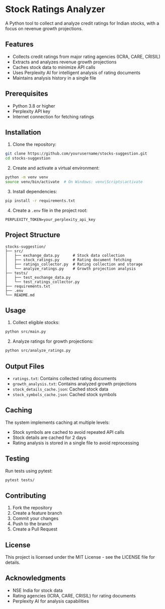 # Stock Ratings Analyzer

A Python tool to collect and analyze credit ratings for Indian stocks, with a focus on revenue growth projections.

## Features

- Collects credit ratings from major rating agencies (ICRA, CARE, CRISIL)
- Extracts and analyzes revenue growth projections
- Caches stock data to minimize API calls
- Uses Perplexity AI for intelligent analysis of rating documents
- Maintains analysis history in a single file

## Prerequisites

- Python 3.8 or higher
- Perplexity API key
- Internet connection for fetching ratings

## Installation

1. Clone the repository:
```bash
git clone https://github.com/yourusername/stocks-suggestion.git
cd stocks-suggestion
```

2. Create and activate a virtual environment:
```bash
python -m venv venv
source venv/bin/activate  # On Windows: venv\Scripts\activate
```

3. Install dependencies:
```bash
pip install -r requirements.txt
```

4. Create a `.env` file in the project root:
```
PERPLEXITY_TOKEN=your_perplexity_api_key
```

## Project Structure

```
stocks-suggestion/
├── src/
│   ├── exchange_data.py      # Stock data collection
│   ├── stock_ratings.py      # Rating document fetching
│   ├── ratings_collector.py  # Rating collection and storage
│   └── analyze_ratings.py    # Growth projection analysis
├── tests/
│   ├── test_exchange_data.py
│   └── test_ratings_collector.py
├── requirements.txt
├── .env
└── README.md
```

## Usage

1. Collect eligible stocks:
```bash
python src/main.py
```

2. Analyze ratings for growth projections:
```bash
python src/analyze_ratings.py
```

## Output Files

- `ratings.txt`: Contains collected rating documents
- `growth_analysis.txt`: Contains analyzed growth projections
- `stock_details_cache.json`: Cached stock data
- `stock_symbols_cache.json`: Cached stock symbols

## Caching

The system implements caching at multiple levels:
- Stock symbols are cached to avoid repeated API calls
- Stock details are cached for 2 days
- Rating analysis is stored in a single file to avoid reprocessing

## Testing

Run tests using pytest:
```bash
pytest tests/
```

## Contributing

1. Fork the repository
2. Create a feature branch
3. Commit your changes
4. Push to the branch
5. Create a Pull Request

## License

This project is licensed under the MIT License - see the LICENSE file for details.

## Acknowledgments

- NSE India for stock data
- Rating agencies (ICRA, CARE, CRISIL) for rating documents
- Perplexity AI for analysis capabilities
